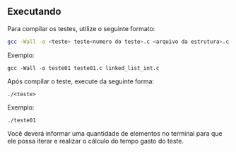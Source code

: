## Executando

Para compilar os testes, utilize o seguinte formato:

```bash
gcc -Wall -o <teste> teste<numero do teste>.c <arquivo da estrutura>.c
```

Exemplo:

```
gcc -Wall -o teste01 teste01.c linked_list_int.c
```

Após compilar o teste, execute da seguinte forma:

```
./<teste>
```

Exemplo:

```
./teste01
```

Você deverá informar uma quantidade de elementos no terminal para que ele possa iterar e realizar o cálculo do tempo gasto do teste.
